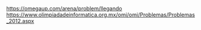 https://omegaup.com/arena/problem/llegando https://www.olimpiadadeinformatica.org.mx/omi/omi/Problemas/Problemas_2012.aspx

